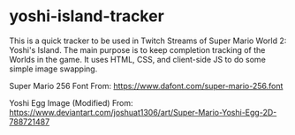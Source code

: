 # yoshi-island-tracker
This is a quick tracker to be used in Twitch Streams of Super Mario World 2: Yoshi's Island. 
The main purpose is to keep completion tracking of the Worlds in the game. It uses HTML, CSS, and client-side JS to do some simple image swapping.

Super Mario 256 Font From: https://www.dafont.com/super-mario-256.font

Yoshi Egg Image (Modified) From: https://www.deviantart.com/joshuat1306/art/Super-Mario-Yoshi-Egg-2D-788721487
